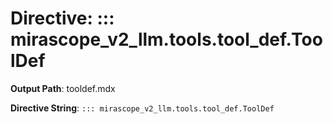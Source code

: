 # Directive: ::: mirascope_v2_llm.tools.tool_def.ToolDef

**Output Path**: tooldef.mdx

**Directive String**: `::: mirascope_v2_llm.tools.tool_def.ToolDef`

